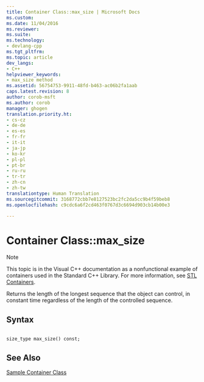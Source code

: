 ```yaml
---
title: Container Class::max_size | Microsoft Docs
ms.custom: 
ms.date: 11/04/2016
ms.reviewer: 
ms.suite: 
ms.technology:
- devlang-cpp
ms.tgt_pltfrm: 
ms.topic: article
dev_langs:
- C++
helpviewer_keywords:
- max_size method
ms.assetid: 56754753-9911-48fd-b463-ac06b2fa1aab
caps.latest.revision: 8
author: corob-msft
ms.author: corob
manager: ghogen
translation.priority.ht:
- cs-cz
- de-de
- es-es
- fr-fr
- it-it
- ja-jp
- ko-kr
- pl-pl
- pt-br
- ru-ru
- tr-tr
- zh-cn
- zh-tw
translationtype: Human Translation
ms.sourcegitcommit: 3168772cbb7e8127523bc2fc2da5cc9b4f59beb8
ms.openlocfilehash: c9cdc6a6f2cd463f0767d3c6694d903cb14b00e3

---
```

# Container Class::max_size
> [!NOTE]
>  This topic is in the Visual C++ documentation as a nonfunctional example of containers used in the Standard C++ Library. For more information, see [STL Containers](../standard-library/stl-containers.md).  
  
 Returns the length of the longest sequence that the object can control, in constant time regardless of the length of the controlled sequence.  
  
## Syntax  
  
```  
 
size_type max_size() const;
```  
  
## See Also  
 [Sample Container Class](../standard-library/sample-container-class.md)



<!--HONumber=Jan17_HO1-->


